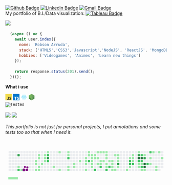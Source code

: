 [![Github Badge](https://img.shields.io/badge/-Github-000?style=flat-square&logo=Github&logoColor=white&link=https://github.com/robsonshockwave)](https://github.com/robsonshockwave)
[![Linkedin Badge](https://img.shields.io/badge/-LinkedIn-blue?style=flat-square&logo=Linkedin&logoColor=white&link=https://www.linkedin.com/in//)](https://www.linkedin.com/in//)
[![Gmail Badge](https://img.shields.io/badge/-Gmail-c14438?style=flat-square&logo=Gmail&logoColor=white&link=mailto:robsondearruda1999@gmail.com)](mailto:robsondearruda1999@gmail.com)
<br/>
My portfolio of B.I./Data visualization:   [![Tableau Badge](https://shields.io/badge/-Tableau-orange?style=flat-square&link=https://public.tableau.com/profile/robson.de.arruda.silva#!/?newProfile=&activeTab=0)](https://public.tableau.com/profile/robson.de.arruda.silva#!/?newProfile=&activeTab=0)
 
<div>   
<img src="header.png">  
</div>  

```javascript
  (async () => {
    await user.index({
      nome: 'Robson Arruda',
      stack: ['HTML5','CSS3','Javascript','NodeJS', 'ReactJS', 'MongoDB', 'PostgreSQL', 'Jest'],
      hobbies: ['Videogames', 'Animes', 'Learn new things']
    }); 
    
    return response.status(201).send(); 
  })(); 
``` 

**What i use**  

<code><img height="20" src="https://raw.githubusercontent.com/github/explore/80688e429a7d4ef2fca1e82350fe8e3517d3494d/topics/javascript/javascript.png" alt="Javascript"/></code>
<code><img height="20" src="https://raw.githubusercontent.com/github/explore/80688e429a7d4ef2fca1e82350fe8e3517d3494d/topics/typescript/typescript.png" alt="Typescript"/></code>
<code><img height="20" src="https://raw.githubusercontent.com/github/explore/80688e429a7d4ef2fca1e82350fe8e3517d3494d/topics/react/react.png" alt="React"/></code>
<code><img height="20" src="https://raw.githubusercontent.com/github/explore/80688e429a7d4ef2fca1e82350fe8e3517d3494d/topics/nodejs/nodejs.png" alt="NodeJS"/></code>  
<code><img height="20" src="https://user-images.githubusercontent.com/51785898/91358293-f0581000-e7c8-11ea-95f0-f1a8e29ee9d1.png" alt="Testes"/></code>

<p align="justify">
  <img align="center" src="https://github-readme-stats.vercel.app/api?username=robsonshockwave&show_icons=true&count_private=true&theme=dracula&hide=issues" />
</a>
  <img align="center" src="https://github-readme-stats.vercel.app/api/top-langs/?username=robsonshockwave&layout=compact&theme=dracula" />
</a>  
    
<h6>This portfolio is not just for personal projects, I put annotations and some tests too so that when I need it.</h6>  

<svg viewBox="-16 -32 880 192" width="880" height="192" xmlns="http://www.w3.org/2000/svg"><style>@keyframes c0{.82%{fill:var(--c1)}.84%,to{fill:var(--ce)}}@keyframes c1{77.22%{fill:var(--c3)}77.24%,to{fill:var(--ce)}}@keyframes c2{2.06%{fill:var(--c1)}2.08%,to{fill:var(--ce)}}@keyframes c3{4.34%{fill:var(--c1)}4.36%,to{fill:var(--ce)}}@keyframes c4{75.77%{fill:var(--c2)}75.79%,to{fill:var(--ce)}}@keyframes c5{1.65%{fill:var(--c1)}1.67%,to{fill:var(--ce)}}@keyframes c6{3.92%{fill:var(--c1)}3.94%,to{fill:var(--ce)}}@keyframes c7{1.23%{fill:var(--c1)}1.25%,to{fill:var(--ce)}}@keyframes c8{2.68%{fill:var(--c1)}2.7%,to{fill:var(--ce)}}@keyframes c9{3.1%{fill:var(--c1)}3.12%,to{fill:var(--ce)}}@keyframes ca{3.3%{fill:var(--c1)}3.32%,to{fill:var(--ce)}}@keyframes cb{5.99%{fill:var(--c1)}6.01%,to{fill:var(--ce)}}@keyframes cc{5.79%{fill:var(--c1)}5.81%,to{fill:var(--ce)}}@keyframes cd{8.69%{fill:var(--c1)}8.71%,to{fill:var(--ce)}}@keyframes ce{6.62%{fill:var(--c1)}6.64%,to{fill:var(--ce)}}@keyframes cf{6.41%{fill:var(--c1)}6.43%,to{fill:var(--ce)}}@keyframes cg{8.27%{fill:var(--c1)}8.29%,to{fill:var(--ce)}}@keyframes ch{8.48%{fill:var(--c1)}8.5%,to{fill:var(--ce)}}@keyframes ci{7.86%{fill:var(--c1)}7.88%,to{fill:var(--ce)}}@keyframes cj{7.03%{fill:var(--c1)}7.05%,to{fill:var(--ce)}}@keyframes ck{7.24%{fill:var(--c1)}7.26%,to{fill:var(--ce)}}@keyframes cl{7.44%{fill:var(--c1)}7.46%,to{fill:var(--ce)}}@keyframes cm{49.27%{fill:var(--c1)}49.29%,to{fill:var(--ce)}}@keyframes cn{72.25%{fill:var(--c2)}72.27%,to{fill:var(--ce)}}@keyframes co{79.49%{fill:var(--c3)}79.51%,to{fill:var(--ce)}}@keyframes cp{73.07%{fill:var(--c2)}73.09%,to{fill:var(--ce)}}@keyframes cq{10.13%{fill:var(--c1)}10.15%,to{fill:var(--ce)}}@keyframes cr{48.44%{fill:var(--c1)}48.46%,to{fill:var(--ce)}}@keyframes cs{10.76%{fill:var(--c1)}10.78%,to{fill:var(--ce)}}@keyframes ct{47.82%{fill:var(--c1)}47.84%,to{fill:var(--ce)}}@keyframes cu{47.61%{fill:var(--c1)}47.63%,to{fill:var(--ce)}}@keyframes cv{70.59%{fill:var(--c2)}70.61%,to{fill:var(--ce)}}@keyframes cw{11.58%{fill:var(--c1)}11.6%,to{fill:var(--ce)}}@keyframes cx{11.38%{fill:var(--c1)}11.4%,to{fill:var(--ce)}}@keyframes cy{12.21%{fill:var(--c1)}12.23%,to{fill:var(--ce)}}@keyframes cz{12%{fill:var(--c1)}12.02%,to{fill:var(--ce)}}@keyframes c10{12.83%{fill:var(--c1)}12.85%,to{fill:var(--ce)}}@keyframes c11{13.45%{fill:var(--c1)}13.47%,to{fill:var(--ce)}}@keyframes c12{13.24%{fill:var(--c1)}13.26%,to{fill:var(--ce)}}@keyframes c13{44.92%{fill:var(--c1)}44.94%,to{fill:var(--ce)}}@keyframes c14{45.33%{fill:var(--c1)}45.35%,to{fill:var(--ce)}}@keyframes c15{24.42%{fill:var(--c1)}24.44%,to{fill:var(--ce)}}@keyframes c16{24.21%{fill:var(--c1)}24.23%,to{fill:var(--ce)}}@keyframes c17{68.93%{fill:var(--c2)}68.95%,to{fill:var(--ce)}}@keyframes c18{24.01%{fill:var(--c1)}24.03%,to{fill:var(--ce)}}@keyframes c19{13.86%{fill:var(--c1)}13.88%,to{fill:var(--ce)}}@keyframes c1a{25.25%{fill:var(--c1)}25.27%,to{fill:var(--ce)}}@keyframes c1b{25.46%{fill:var(--c1)}25.48%,to{fill:var(--ce)}}@keyframes c1c{25.66%{fill:var(--c1)}25.68%,to{fill:var(--ce)}}@keyframes c1d{23.8%{fill:var(--c1)}23.82%,to{fill:var(--ce)}}@keyframes c1e{14.07%{fill:var(--c1)}14.09%,to{fill:var(--ce)}}@keyframes c1f{67.9%{fill:var(--c2)}67.92%,to{fill:var(--ce)}}@keyframes c1g{23.39%{fill:var(--c1)}23.41%,to{fill:var(--ce)}}@keyframes c1h{14.28%{fill:var(--c1)}14.3%,to{fill:var(--ce)}}@keyframes c1i{26.28%{fill:var(--c1)}26.3%,to{fill:var(--ce)}}@keyframes c1j{23.18%{fill:var(--c1)}23.2%,to{fill:var(--ce)}}@keyframes c1k{14.69%{fill:var(--c1)}14.71%,to{fill:var(--ce)}}@keyframes c1l{26.49%{fill:var(--c1)}26.51%,to{fill:var(--ce)}}@keyframes c1m{67.28%{fill:var(--c2)}67.3%,to{fill:var(--ce)}}@keyframes c1n{22.97%{fill:var(--c1)}22.99%,to{fill:var(--ce)}}@keyframes c1o{14.9%{fill:var(--c1)}14.92%,to{fill:var(--ce)}}@keyframes c1p{22.76%{fill:var(--c1)}22.78%,to{fill:var(--ce)}}@keyframes c1q{22.56%{fill:var(--c1)}22.58%,to{fill:var(--ce)}}@keyframes c1r{28.15%{fill:var(--c1)}28.17%,to{fill:var(--ce)}}@keyframes c1s{26.91%{fill:var(--c1)}26.93%,to{fill:var(--ce)}}@keyframes c1t{27.11%{fill:var(--c1)}27.13%,to{fill:var(--ce)}}@keyframes c1u{66.66%{fill:var(--c2)}66.68%,to{fill:var(--ce)}}@keyframes c1v{15.31%{fill:var(--c1)}15.33%,to{fill:var(--ce)}}@keyframes c1w{66.24%{fill:var(--c2)}66.26%,to{fill:var(--ce)}}@keyframes c1x{15.52%{fill:var(--c1)}15.54%,to{fill:var(--ce)}}@keyframes c1y{15.72%{fill:var(--c1)}15.74%,to{fill:var(--ce)}}@keyframes c1z{15.93%{fill:var(--c1)}15.95%,to{fill:var(--ce)}}@keyframes c20{16.14%{fill:var(--c1)}16.16%,to{fill:var(--ce)}}@keyframes c21{21.94%{fill:var(--c1)}21.96%,to{fill:var(--ce)}}@keyframes c22{16.35%{fill:var(--c1)}16.37%,to{fill:var(--ce)}}@keyframes c23{21.73%{fill:var(--c1)}21.75%,to{fill:var(--ce)}}@keyframes c24{21.52%{fill:var(--c1)}21.54%,to{fill:var(--ce)}}@keyframes c25{29.18%{fill:var(--c1)}29.2%,to{fill:var(--ce)}}@keyframes c26{84.88%{fill:var(--c3)}84.9%,to{fill:var(--ce)}}@keyframes c27{16.76%{fill:var(--c1)}16.78%,to{fill:var(--ce)}}@keyframes c28{18%{fill:var(--c1)}18.02%,to{fill:var(--ce)}}@keyframes c29{20.69%{fill:var(--c1)}20.71%,to{fill:var(--ce)}}@keyframes c2a{58.17%{fill:var(--c2)}58.19%,to{fill:var(--ce)}}@keyframes c2b{58.38%{fill:var(--c2)}58.4%,to{fill:var(--ce)}}@keyframes c2c{17.59%{fill:var(--c1)}17.61%,to{fill:var(--ce)}}@keyframes c2d{20.28%{fill:var(--c1)}20.3%,to{fill:var(--ce)}}@keyframes c2e{20.07%{fill:var(--c1)}20.09%,to{fill:var(--ce)}}@keyframes c2f{19.87%{fill:var(--c1)}19.89%,to{fill:var(--ce)}}@keyframes c2g{58.58%{fill:var(--c2)}58.6%,to{fill:var(--ce)}}@keyframes c2h{31.25%{fill:var(--c1)}31.27%,to{fill:var(--ce)}}@keyframes c2i{86.95%{fill:var(--c3)}86.97%,to{fill:var(--ce)}}@keyframes c2j{87.98%{fill:var(--c4)}88%,to{fill:var(--ce)}}@keyframes c2k{57.55%{fill:var(--c2)}57.57%,to{fill:var(--ce)}}@keyframes c2l{19.24%{fill:var(--c1)}19.26%,to{fill:var(--ce)}}@keyframes c2m{19.04%{fill:var(--c1)}19.06%,to{fill:var(--ce)}}@keyframes c2n{62.31%{fill:var(--c2)}62.33%,to{fill:var(--ce)}}@keyframes c2o{87.77%{fill:var(--c4)}87.79%,to{fill:var(--ce)}}@keyframes c2p{57.34%{fill:var(--c2)}57.36%,to{fill:var(--ce)}}@keyframes c2q{57.13%{fill:var(--c1)}57.15%,to{fill:var(--ce)}}@keyframes c2r{59.41%{fill:var(--c2)}59.43%,to{fill:var(--ce)}}@keyframes c2s{34.77%{fill:var(--c1)}34.79%,to{fill:var(--ce)}}@keyframes c2t{31.87%{fill:var(--c1)}31.89%,to{fill:var(--ce)}}@keyframes c2u{87.57%{fill:var(--c3)}87.59%,to{fill:var(--ce)}}@keyframes c2v{88.81%{fill:var(--c4)}88.83%,to{fill:var(--ce)}}@keyframes c2w{89.02%{fill:var(--c4)}89.04%,to{fill:var(--ce)}}@keyframes c2x{34.57%{fill:var(--c1)}34.59%,to{fill:var(--ce)}}@keyframes c2y{60.45%{fill:var(--c2)}60.47%,to{fill:var(--ce)}}@keyframes c2z{61.48%{fill:var(--c2)}61.5%,to{fill:var(--ce)}}@keyframes c30{32.5%{fill:var(--c1)}32.52%,to{fill:var(--ce)}}@keyframes c31{32.91%{fill:var(--c1)}32.93%,to{fill:var(--ce)}}@keyframes c32{37.26%{fill:var(--c1)}37.28%,to{fill:var(--ce)}}@keyframes c33{33.53%{fill:var(--c1)}33.55%,to{fill:var(--ce)}}@keyframes c34{33.74%{fill:var(--c1)}33.76%,to{fill:var(--ce)}}@keyframes c35{37.67%{fill:var(--c1)}37.69%,to{fill:var(--ce)}}@keyframes c36{38.29%{fill:var(--c1)}38.31%,to{fill:var(--ce)}}@keyframes u0{.82%{transform:scale(0,1)}.84%,1.23%{transform:scale(.01,1)}1.25%,1.65%{transform:scale(.02,1)}1.67%,2.06%{transform:scale(.03,1)}2.08%,2.68%{transform:scale(.05,1)}2.7%,3.1%{transform:scale(.06,1)}3.12%,3.3%{transform:scale(.07,1)}3.32%,3.92%{transform:scale(.08,1)}3.94%,4.34%{transform:scale(.09,1)}4.36%,5.79%{transform:scale(.1,1)}5.81%,5.99%{transform:scale(.11,1)}6.01%,6.41%{transform:scale(.13,1)}6.43%,6.62%{transform:scale(.14,1)}6.64%,7.03%{transform:scale(.15,1)}7.05%,7.24%{transform:scale(.16,1)}7.26%,7.44%{transform:scale(.17,1)}7.46%,7.86%{transform:scale(.18,1)}7.88%,8.27%{transform:scale(.19,1)}8.29%,8.48%{transform:scale(.2,1)}8.5%,8.69%{transform:scale(.22,1)}10.13%,8.71%{transform:scale(.23,1)}10.15%,10.76%{transform:scale(.24,1)}10.78%,11.38%{transform:scale(.25,1)}11.4%,11.58%{transform:scale(.26,1)}11.6%,12%{transform:scale(.27,1)}12.02%,12.21%{transform:scale(.28,1)}12.23%,12.83%{transform:scale(.3,1)}12.85%,13.24%{transform:scale(.31,1)}13.26%,13.45%{transform:scale(.32,1)}13.47%,13.86%{transform:scale(.33,1)}13.88%,14.07%{transform:scale(.34,1)}14.09%,14.28%{transform:scale(.35,1)}14.3%,14.69%{transform:scale(.36,1)}14.71%,14.9%{transform:scale(.38,1)}14.92%,15.31%{transform:scale(.39,1)}15.33%,15.52%{transform:scale(.4,1)}15.54%,15.72%{transform:scale(.41,1)}15.74%,15.93%{transform:scale(.42,1)}15.95%,16.14%{transform:scale(.43,1)}16.16%,16.35%{transform:scale(.44,1)}16.37%,16.76%{transform:scale(.45,1)}16.78%,17.59%{transform:scale(.47,1)}17.61%,18%{transform:scale(.48,1)}18.02%,19.04%{transform:scale(.49,1)}19.06%,19.24%{transform:scale(.5,1)}19.26%,19.87%{transform:scale(.51,1)}19.89%,20.07%{transform:scale(.52,1)}20.09%,20.28%{transform:scale(.53,1)}20.3%,20.69%{transform:scale(.55,1)}20.71%,21.52%{transform:scale(.56,1)}21.54%,21.73%{transform:scale(.57,1)}21.75%,21.94%{transform:scale(.58,1)}21.96%,22.56%{transform:scale(.59,1)}22.58%,22.76%{transform:scale(.6,1)}22.78%,22.97%{transform:scale(.61,1)}22.99%,23.18%{transform:scale(.63,1)}23.2%,23.39%{transform:scale(.64,1)}23.41%,23.8%{transform:scale(.65,1)}23.82%,24.01%{transform:scale(.66,1)}24.03%,24.21%{transform:scale(.67,1)}24.23%,24.42%{transform:scale(.68,1)}24.44%,25.25%{transform:scale(.69,1)}25.27%,25.46%{transform:scale(.7,1)}25.48%,25.66%{transform:scale(.72,1)}25.68%,26.28%{transform:scale(.73,1)}26.3%,26.49%{transform:scale(.74,1)}26.51%,26.91%{transform:scale(.75,1)}26.93%,27.11%{transform:scale(.76,1)}27.13%,28.15%{transform:scale(.77,1)}28.17%,29.18%{transform:scale(.78,1)}29.2%,31.25%{transform:scale(.8,1)}31.27%,31.87%{transform:scale(.81,1)}31.89%,32.5%{transform:scale(.82,1)}32.52%,32.91%{transform:scale(.83,1)}32.93%,33.53%{transform:scale(.84,1)}33.55%,33.74%{transform:scale(.85,1)}33.76%,34.57%{transform:scale(.86,1)}34.59%,34.77%{transform:scale(.88,1)}34.79%,37.26%{transform:scale(.89,1)}37.28%,37.67%{transform:scale(.9,1)}37.69%,38.29%{transform:scale(.91,1)}38.31%,44.92%{transform:scale(.92,1)}44.94%,45.33%{transform:scale(.93,1)}45.35%,47.61%{transform:scale(.94,1)}47.63%,47.82%{transform:scale(.95,1)}47.84%,48.44%{transform:scale(.97,1)}48.46%,49.27%{transform:scale(.98,1)}49.29%,57.13%{transform:scale(.99,1)}57.15%,to{transform:scale(1,1)}}@keyframes u1{57.34%{transform:scale(0,1)}57.36%,57.55%{transform:scale(.06,1)}57.57%,58.17%{transform:scale(.11,1)}58.19%,58.38%{transform:scale(.17,1)}58.4%,58.58%{transform:scale(.22,1)}58.6%,59.41%{transform:scale(.28,1)}59.43%,60.45%{transform:scale(.33,1)}60.47%,61.48%{transform:scale(.39,1)}61.5%,62.31%{transform:scale(.44,1)}62.33%,66.24%{transform:scale(.5,1)}66.26%,66.66%{transform:scale(.56,1)}66.68%,67.28%{transform:scale(.61,1)}67.3%,67.9%{transform:scale(.67,1)}67.92%,68.93%{transform:scale(.72,1)}68.95%,70.59%{transform:scale(.78,1)}70.61%,72.25%{transform:scale(.83,1)}72.27%,73.07%{transform:scale(.89,1)}73.09%,75.77%{transform:scale(.94,1)}75.79%,to{transform:scale(1,1)}}@keyframes u2{77.22%{transform:scale(0,1)}77.24%,79.49%{transform:scale(.2,1)}79.51%,84.88%{transform:scale(.4,1)}84.9%,86.95%{transform:scale(.6,1)}86.97%,87.57%{transform:scale(.8,1)}87.59%,to{transform:scale(1,1)}}@keyframes u3{87.77%{transform:scale(0,1)}87.79%,87.98%{transform:scale(.25,1)}88%,88.81%{transform:scale(.5,1)}88.83%,89.02%{transform:scale(.75,1)}89.04%,to{transform:scale(1,1)}}@keyframes s0{0%,99.79%{transform:translate(0,-16px)}.21%{transform:translate(0,0)}1.24%,98.55%{transform:translate(80px,0)}1.45%{transform:translate(80px,16px)}1.66%,77.02%{transform:translate(64px,16px)}1.86%{transform:translate(64px,32px)}2.07%,77.43%{transform:translate(48px,32px)}2.28%{transform:translate(48px,48px)}2.69%{transform:translate(80px,48px)}3.11%{transform:translate(80px,80px)}3.31%{transform:translate(96px,80px)}3.52%{transform:translate(96px,96px)}3.93%,75.98%{transform:translate(64px,96px)}4.14%{transform:translate(64px,80px)}4.35%{transform:translate(48px,80px)}4.55%,75.36%{transform:translate(48px,64px)}5.8%{transform:translate(144px,64px)}6%{transform:translate(144px,48px)}6.21%{transform:translate(160px,48px)}6.63%{transform:translate(160px,16px)}7.04%,72.46%{transform:translate(192px,16px)}7.45%,72.88%{transform:translate(192px,48px)}7.66%{transform:translate(176px,48px)}7.87%{transform:translate(176px,64px)}8.07%{transform:translate(160px,64px)}8.49%{transform:translate(160px,96px)}8.7%{transform:translate(144px,96px)}8.9%{transform:translate(144px,80px)}10.56%{transform:translate(272px,80px)}10.77%{transform:translate(272px,96px)}11.39%{transform:translate(320px,96px)}11.59%{transform:translate(320px,80px)}12.01%{transform:translate(352px,80px)}12.22%{transform:translate(352px,64px)}12.63%{transform:translate(384px,64px)}12.84%{transform:translate(384px,48px)}13.25%{transform:translate(416px,48px)}13.46%{transform:translate(416px,32px)}14.49%{transform:translate(496px,32px)}14.7%{transform:translate(496px,48px)}15.53%{transform:translate(560px,48px)}16.15%{transform:translate(560px,96px)}16.56%{transform:translate(592px,96px)}16.77%{transform:translate(592px,80px)}17.6%{transform:translate(656px,80px)}17.81%{transform:translate(656px,96px)}18.01%{transform:translate(640px,96px)}18.22%{transform:translate(640px,80px)}19.05%{transform:translate(704px,80px)}19.25%{transform:translate(704px,64px)}19.46%,56.73%,86.13%{transform:translate(688px,64px)}19.67%,56.52%{transform:translate(688px,48px)}19.88%,56.31%{transform:translate(672px,48px)}20.29%{transform:translate(672px,16px)}20.5%{transform:translate(656px,16px)}20.7%{transform:translate(656px,32px)}21.53%,28.99%,84.47%{transform:translate(592px,32px)}21.74%{transform:translate(592px,16px)}22.57%{transform:translate(528px,16px)}22.77%{transform:translate(528px,0)}23.6%{transform:translate(464px,0)}23.81%{transform:translate(464px,16px)}24.22%{transform:translate(432px,16px)}24.43%{transform:translate(432px,0)}24.64%{transform:translate(448px,0)}25.67%{transform:translate(448px,80px)}26.09%{transform:translate(480px,80px)}26.29%{transform:translate(480px,64px)}26.92%,27.74%{transform:translate(528px,64px)}27.12%,66.46%{transform:translate(528px,80px)}27.33%,67.08%{transform:translate(512px,80px)}27.54%{transform:translate(512px,64px)}28.16%{transform:translate(528px,32px)}29.19%{transform:translate(592px,48px)}29.81%{transform:translate(640px,48px)}30.02%{transform:translate(640px,32px)}30.64%{transform:translate(688px,32px)}31.06%{transform:translate(688px,0)}31.68%{transform:translate(736px,0)}31.88%,87.37%{transform:translate(736px,16px)}32.3%{transform:translate(768px,16px)}32.92%,60.66%{transform:translate(768px,64px)}33.33%{transform:translate(800px,64px)}33.75%{transform:translate(800px,96px)}34.78%,59.63%{transform:translate(720px,96px)}34.99%{transform:translate(720px,112px)}35.82%{transform:translate(784px,112px)}37.27%{transform:translate(784px,0)}37.89%{transform:translate(832px,0)}38.3%{transform:translate(832px,32px)}38.51%{transform:translate(816px,32px)}38.72%{transform:translate(816px,16px)}39.54%,62.73%{transform:translate(752px,16px)}39.75%{transform:translate(752px,0)}44.1%{transform:translate(416px,0)}45.34%{transform:translate(416px,96px)}45.55%{transform:translate(400px,96px)}46.58%{transform:translate(400px,16px)}47.62%,70.81%{transform:translate(320px,16px)}47.83%{transform:translate(320px,0)}49.28%{transform:translate(208px,0)}49.48%{transform:translate(208px,-16px)}49.69%{transform:translate(224px,-16px)}50.1%{transform:translate(224px,16px)}51.55%{transform:translate(336px,16px)}51.76%{transform:translate(336px,32px)}56.11%{transform:translate(672px,32px)}57.14%,59.21%{transform:translate(720px,64px)}57.35%{transform:translate(720px,48px)}58.18%{transform:translate(656px,48px)}58.39%{transform:translate(656px,64px)}60.04%{transform:translate(752px,96px)}60.46%{transform:translate(752px,64px)}61.49%{transform:translate(768px,0)}62.11%{transform:translate(720px,0)}62.32%{transform:translate(720px,16px)}63.15%{transform:translate(752px,48px)}65.84%{transform:translate(544px,48px)}66.25%{transform:translate(544px,80px)}66.67%{transform:translate(528px,96px)}66.87%{transform:translate(512px,96px)}67.7%{transform:translate(464px,80px)}67.91%{transform:translate(464px,96px)}68.12%{transform:translate(448px,96px)}68.74%{transform:translate(448px,48px)}68.94%{transform:translate(432px,48px)}69.15%{transform:translate(432px,32px)}70.6%{transform:translate(320px,32px)}73.08%{transform:translate(208px,48px)}73.29%{transform:translate(208px,64px)}75.78%{transform:translate(48px,96px)}77.23%{transform:translate(48px,16px)}84.89%{transform:translate(592px,64px)}86.75%{transform:translate(688px,16px)}87.58%{transform:translate(736px,32px)}87.99%{transform:translate(704px,32px)}88.2%{transform:translate(704px,48px)}88.61%{transform:translate(736px,48px)}89.03%{transform:translate(736px,80px)}97.1%{transform:translate(112px,80px)}97.72%{transform:translate(112px,32px)}97.93%{transform:translate(96px,32px)}98.34%{transform:translate(96px,0)}98.76%{transform:translate(80px,-16px)}}@keyframes s1{0%,99.79%{transform:translate(16px,-16px)}.21%{transform:translate(0,-16px)}.41%{transform:translate(0,0)}1.45%,98.76%{transform:translate(80px,0)}1.66%{transform:translate(80px,16px)}1.86%,77.23%{transform:translate(64px,16px)}2.07%{transform:translate(64px,32px)}2.28%,77.64%{transform:translate(48px,32px)}2.48%{transform:translate(48px,48px)}2.9%{transform:translate(80px,48px)}3.31%{transform:translate(80px,80px)}3.52%{transform:translate(96px,80px)}3.73%{transform:translate(96px,96px)}4.14%,76.19%{transform:translate(64px,96px)}4.35%{transform:translate(64px,80px)}4.55%{transform:translate(48px,80px)}4.76%,75.57%{transform:translate(48px,64px)}6%{transform:translate(144px,64px)}6.21%{transform:translate(144px,48px)}6.42%{transform:translate(160px,48px)}6.83%{transform:translate(160px,16px)}7.25%,72.67%{transform:translate(192px,16px)}7.66%,73.08%{transform:translate(192px,48px)}7.87%{transform:translate(176px,48px)}8.07%{transform:translate(176px,64px)}8.28%{transform:translate(160px,64px)}8.7%{transform:translate(160px,96px)}8.9%{transform:translate(144px,96px)}9.11%{transform:translate(144px,80px)}10.77%{transform:translate(272px,80px)}10.97%{transform:translate(272px,96px)}11.59%{transform:translate(320px,96px)}11.8%{transform:translate(320px,80px)}12.22%{transform:translate(352px,80px)}12.42%{transform:translate(352px,64px)}12.84%{transform:translate(384px,64px)}13.04%{transform:translate(384px,48px)}13.46%{transform:translate(416px,48px)}13.66%{transform:translate(416px,32px)}14.7%{transform:translate(496px,32px)}14.91%{transform:translate(496px,48px)}15.73%{transform:translate(560px,48px)}16.36%{transform:translate(560px,96px)}16.77%{transform:translate(592px,96px)}16.98%{transform:translate(592px,80px)}17.81%{transform:translate(656px,80px)}18.01%{transform:translate(656px,96px)}18.22%{transform:translate(640px,96px)}18.43%{transform:translate(640px,80px)}19.25%{transform:translate(704px,80px)}19.46%{transform:translate(704px,64px)}19.67%,56.94%,86.34%{transform:translate(688px,64px)}19.88%,56.73%{transform:translate(688px,48px)}20.08%,56.52%{transform:translate(672px,48px)}20.5%{transform:translate(672px,16px)}20.7%{transform:translate(656px,16px)}20.91%{transform:translate(656px,32px)}21.74%,29.19%,84.68%{transform:translate(592px,32px)}21.95%{transform:translate(592px,16px)}22.77%{transform:translate(528px,16px)}22.98%{transform:translate(528px,0)}23.81%{transform:translate(464px,0)}24.02%{transform:translate(464px,16px)}24.43%{transform:translate(432px,16px)}24.64%{transform:translate(432px,0)}24.84%{transform:translate(448px,0)}25.88%{transform:translate(448px,80px)}26.29%{transform:translate(480px,80px)}26.5%{transform:translate(480px,64px)}27.12%,27.95%{transform:translate(528px,64px)}27.33%,66.67%{transform:translate(528px,80px)}27.54%,67.29%{transform:translate(512px,80px)}27.74%{transform:translate(512px,64px)}28.36%{transform:translate(528px,32px)}29.4%{transform:translate(592px,48px)}30.02%{transform:translate(640px,48px)}30.23%{transform:translate(640px,32px)}30.85%{transform:translate(688px,32px)}31.26%{transform:translate(688px,0)}31.88%{transform:translate(736px,0)}32.09%,87.58%{transform:translate(736px,16px)}32.51%{transform:translate(768px,16px)}33.13%,60.87%{transform:translate(768px,64px)}33.54%{transform:translate(800px,64px)}33.95%{transform:translate(800px,96px)}34.99%,59.83%{transform:translate(720px,96px)}35.2%{transform:translate(720px,112px)}36.02%{transform:translate(784px,112px)}37.47%{transform:translate(784px,0)}38.1%{transform:translate(832px,0)}38.51%{transform:translate(832px,32px)}38.72%{transform:translate(816px,32px)}38.92%{transform:translate(816px,16px)}39.75%,62.94%{transform:translate(752px,16px)}39.96%{transform:translate(752px,0)}44.31%{transform:translate(416px,0)}45.55%{transform:translate(416px,96px)}45.76%{transform:translate(400px,96px)}46.79%{transform:translate(400px,16px)}47.83%,71.01%{transform:translate(320px,16px)}48.03%{transform:translate(320px,0)}49.48%{transform:translate(208px,0)}49.69%{transform:translate(208px,-16px)}49.9%{transform:translate(224px,-16px)}50.31%{transform:translate(224px,16px)}51.76%{transform:translate(336px,16px)}51.97%{transform:translate(336px,32px)}56.31%{transform:translate(672px,32px)}57.35%,59.42%{transform:translate(720px,64px)}57.56%{transform:translate(720px,48px)}58.39%{transform:translate(656px,48px)}58.59%{transform:translate(656px,64px)}60.25%{transform:translate(752px,96px)}60.66%{transform:translate(752px,64px)}61.7%{transform:translate(768px,0)}62.32%{transform:translate(720px,0)}62.53%{transform:translate(720px,16px)}63.35%{transform:translate(752px,48px)}66.05%{transform:translate(544px,48px)}66.46%{transform:translate(544px,80px)}66.87%{transform:translate(528px,96px)}67.08%{transform:translate(512px,96px)}67.91%{transform:translate(464px,80px)}68.12%{transform:translate(464px,96px)}68.32%{transform:translate(448px,96px)}68.94%{transform:translate(448px,48px)}69.15%{transform:translate(432px,48px)}69.36%{transform:translate(432px,32px)}70.81%{transform:translate(320px,32px)}73.29%{transform:translate(208px,48px)}73.5%{transform:translate(208px,64px)}75.98%{transform:translate(48px,96px)}77.43%{transform:translate(48px,16px)}85.09%{transform:translate(592px,64px)}86.96%{transform:translate(688px,16px)}87.78%{transform:translate(736px,32px)}88.2%{transform:translate(704px,32px)}88.41%{transform:translate(704px,48px)}88.82%{transform:translate(736px,48px)}89.23%{transform:translate(736px,80px)}97.31%{transform:translate(112px,80px)}97.93%{transform:translate(112px,32px)}98.14%{transform:translate(96px,32px)}98.55%{transform:translate(96px,0)}98.96%{transform:translate(80px,-16px)}}@keyframes s2{0%,99.79%{transform:translate(32px,-16px)}.41%{transform:translate(0,-16px)}.62%{transform:translate(0,0)}1.66%,98.96%{transform:translate(80px,0)}1.86%{transform:translate(80px,16px)}2.07%,77.43%{transform:translate(64px,16px)}2.28%{transform:translate(64px,32px)}2.48%,77.85%{transform:translate(48px,32px)}2.69%{transform:translate(48px,48px)}3.11%{transform:translate(80px,48px)}3.52%{transform:translate(80px,80px)}3.73%{transform:translate(96px,80px)}3.93%{transform:translate(96px,96px)}4.35%,76.4%{transform:translate(64px,96px)}4.55%{transform:translate(64px,80px)}4.76%{transform:translate(48px,80px)}4.97%,75.78%{transform:translate(48px,64px)}6.21%{transform:translate(144px,64px)}6.42%{transform:translate(144px,48px)}6.63%{transform:translate(160px,48px)}7.04%{transform:translate(160px,16px)}7.45%,72.88%{transform:translate(192px,16px)}7.87%,73.29%{transform:translate(192px,48px)}8.07%{transform:translate(176px,48px)}8.28%{transform:translate(176px,64px)}8.49%{transform:translate(160px,64px)}8.9%{transform:translate(160px,96px)}9.11%{transform:translate(144px,96px)}9.32%{transform:translate(144px,80px)}10.97%{transform:translate(272px,80px)}11.18%{transform:translate(272px,96px)}11.8%{transform:translate(320px,96px)}12.01%{transform:translate(320px,80px)}12.42%{transform:translate(352px,80px)}12.63%{transform:translate(352px,64px)}13.04%{transform:translate(384px,64px)}13.25%{transform:translate(384px,48px)}13.66%{transform:translate(416px,48px)}13.87%{transform:translate(416px,32px)}14.91%{transform:translate(496px,32px)}15.11%{transform:translate(496px,48px)}15.94%{transform:translate(560px,48px)}16.56%{transform:translate(560px,96px)}16.98%{transform:translate(592px,96px)}17.18%{transform:translate(592px,80px)}18.01%{transform:translate(656px,80px)}18.22%{transform:translate(656px,96px)}18.43%{transform:translate(640px,96px)}18.63%{transform:translate(640px,80px)}19.46%{transform:translate(704px,80px)}19.67%{transform:translate(704px,64px)}19.88%,57.14%,86.54%{transform:translate(688px,64px)}20.08%,56.94%{transform:translate(688px,48px)}20.29%,56.73%{transform:translate(672px,48px)}20.7%{transform:translate(672px,16px)}20.91%{transform:translate(656px,16px)}21.12%{transform:translate(656px,32px)}21.95%,29.4%,84.89%{transform:translate(592px,32px)}22.15%{transform:translate(592px,16px)}22.98%{transform:translate(528px,16px)}23.19%{transform:translate(528px,0)}24.02%{transform:translate(464px,0)}24.22%{transform:translate(464px,16px)}24.64%{transform:translate(432px,16px)}24.84%{transform:translate(432px,0)}25.05%{transform:translate(448px,0)}26.09%{transform:translate(448px,80px)}26.5%{transform:translate(480px,80px)}26.71%{transform:translate(480px,64px)}27.33%,28.16%{transform:translate(528px,64px)}27.54%,66.87%{transform:translate(528px,80px)}27.74%,67.49%{transform:translate(512px,80px)}27.95%{transform:translate(512px,64px)}28.57%{transform:translate(528px,32px)}29.61%{transform:translate(592px,48px)}30.23%{transform:translate(640px,48px)}30.43%{transform:translate(640px,32px)}31.06%{transform:translate(688px,32px)}31.47%{transform:translate(688px,0)}32.09%{transform:translate(736px,0)}32.3%,87.78%{transform:translate(736px,16px)}32.71%{transform:translate(768px,16px)}33.33%,61.08%{transform:translate(768px,64px)}33.75%{transform:translate(800px,64px)}34.16%{transform:translate(800px,96px)}35.2%,60.04%{transform:translate(720px,96px)}35.4%{transform:translate(720px,112px)}36.23%{transform:translate(784px,112px)}37.68%{transform:translate(784px,0)}38.3%{transform:translate(832px,0)}38.72%{transform:translate(832px,32px)}38.92%{transform:translate(816px,32px)}39.13%{transform:translate(816px,16px)}39.96%,63.15%{transform:translate(752px,16px)}40.17%{transform:translate(752px,0)}44.51%{transform:translate(416px,0)}45.76%{transform:translate(416px,96px)}45.96%{transform:translate(400px,96px)}47%{transform:translate(400px,16px)}48.03%,71.22%{transform:translate(320px,16px)}48.24%{transform:translate(320px,0)}49.69%{transform:translate(208px,0)}49.9%{transform:translate(208px,-16px)}50.1%{transform:translate(224px,-16px)}50.52%{transform:translate(224px,16px)}51.97%{transform:translate(336px,16px)}52.17%{transform:translate(336px,32px)}56.52%{transform:translate(672px,32px)}57.56%,59.63%{transform:translate(720px,64px)}57.76%{transform:translate(720px,48px)}58.59%{transform:translate(656px,48px)}58.8%{transform:translate(656px,64px)}60.46%{transform:translate(752px,96px)}60.87%{transform:translate(752px,64px)}61.9%{transform:translate(768px,0)}62.53%{transform:translate(720px,0)}62.73%{transform:translate(720px,16px)}63.56%{transform:translate(752px,48px)}66.25%{transform:translate(544px,48px)}66.67%{transform:translate(544px,80px)}67.08%{transform:translate(528px,96px)}67.29%{transform:translate(512px,96px)}68.12%{transform:translate(464px,80px)}68.32%{transform:translate(464px,96px)}68.53%{transform:translate(448px,96px)}69.15%{transform:translate(448px,48px)}69.36%{transform:translate(432px,48px)}69.57%{transform:translate(432px,32px)}71.01%{transform:translate(320px,32px)}73.5%{transform:translate(208px,48px)}73.71%{transform:translate(208px,64px)}76.19%{transform:translate(48px,96px)}77.64%{transform:translate(48px,16px)}85.3%{transform:translate(592px,64px)}87.16%{transform:translate(688px,16px)}87.99%{transform:translate(736px,32px)}88.41%{transform:translate(704px,32px)}88.61%{transform:translate(704px,48px)}89.03%{transform:translate(736px,48px)}89.44%{transform:translate(736px,80px)}97.52%{transform:translate(112px,80px)}98.14%{transform:translate(112px,32px)}98.34%{transform:translate(96px,32px)}98.76%{transform:translate(96px,0)}99.17%{transform:translate(80px,-16px)}}@keyframes s3{0%,99.79%{transform:translate(48px,-16px)}.62%{transform:translate(0,-16px)}.83%{transform:translate(0,0)}1.86%,99.17%{transform:translate(80px,0)}2.07%{transform:translate(80px,16px)}2.28%,77.64%{transform:translate(64px,16px)}2.48%{transform:translate(64px,32px)}2.69%,78.05%{transform:translate(48px,32px)}2.9%{transform:translate(48px,48px)}3.31%{transform:translate(80px,48px)}3.73%{transform:translate(80px,80px)}3.93%{transform:translate(96px,80px)}4.14%{transform:translate(96px,96px)}4.55%,76.6%{transform:translate(64px,96px)}4.76%{transform:translate(64px,80px)}4.97%{transform:translate(48px,80px)}5.18%,75.98%{transform:translate(48px,64px)}6.42%{transform:translate(144px,64px)}6.63%{transform:translate(144px,48px)}6.83%{transform:translate(160px,48px)}7.25%{transform:translate(160px,16px)}7.66%,73.08%{transform:translate(192px,16px)}73.5%,8.07%{transform:translate(192px,48px)}8.28%{transform:translate(176px,48px)}8.49%{transform:translate(176px,64px)}8.7%{transform:translate(160px,64px)}9.11%{transform:translate(160px,96px)}9.32%{transform:translate(144px,96px)}9.52%{transform:translate(144px,80px)}11.18%{transform:translate(272px,80px)}11.39%{transform:translate(272px,96px)}12.01%{transform:translate(320px,96px)}12.22%{transform:translate(320px,80px)}12.63%{transform:translate(352px,80px)}12.84%{transform:translate(352px,64px)}13.25%{transform:translate(384px,64px)}13.46%{transform:translate(384px,48px)}13.87%{transform:translate(416px,48px)}14.08%{transform:translate(416px,32px)}15.11%{transform:translate(496px,32px)}15.32%{transform:translate(496px,48px)}16.15%{transform:translate(560px,48px)}16.77%{transform:translate(560px,96px)}17.18%{transform:translate(592px,96px)}17.39%{transform:translate(592px,80px)}18.22%{transform:translate(656px,80px)}18.43%{transform:translate(656px,96px)}18.63%{transform:translate(640px,96px)}18.84%{transform:translate(640px,80px)}19.67%{transform:translate(704px,80px)}19.88%{transform:translate(704px,64px)}20.08%,57.35%,86.75%{transform:translate(688px,64px)}20.29%,57.14%{transform:translate(688px,48px)}20.5%,56.94%{transform:translate(672px,48px)}20.91%{transform:translate(672px,16px)}21.12%{transform:translate(656px,16px)}21.33%{transform:translate(656px,32px)}22.15%,29.61%,85.09%{transform:translate(592px,32px)}22.36%{transform:translate(592px,16px)}23.19%{transform:translate(528px,16px)}23.4%{transform:translate(528px,0)}24.22%{transform:translate(464px,0)}24.43%{transform:translate(464px,16px)}24.84%{transform:translate(432px,16px)}25.05%{transform:translate(432px,0)}25.26%{transform:translate(448px,0)}26.29%{transform:translate(448px,80px)}26.71%{transform:translate(480px,80px)}26.92%{transform:translate(480px,64px)}27.54%,28.36%{transform:translate(528px,64px)}27.74%,67.08%{transform:translate(528px,80px)}27.95%,67.7%{transform:translate(512px,80px)}28.16%{transform:translate(512px,64px)}28.78%{transform:translate(528px,32px)}29.81%{transform:translate(592px,48px)}30.43%{transform:translate(640px,48px)}30.64%{transform:translate(640px,32px)}31.26%{transform:translate(688px,32px)}31.68%{transform:translate(688px,0)}32.3%{transform:translate(736px,0)}32.51%,87.99%{transform:translate(736px,16px)}32.92%{transform:translate(768px,16px)}33.54%,61.28%{transform:translate(768px,64px)}33.95%{transform:translate(800px,64px)}34.37%{transform:translate(800px,96px)}35.4%,60.25%{transform:translate(720px,96px)}35.61%{transform:translate(720px,112px)}36.44%{transform:translate(784px,112px)}37.89%{transform:translate(784px,0)}38.51%{transform:translate(832px,0)}38.92%{transform:translate(832px,32px)}39.13%{transform:translate(816px,32px)}39.34%{transform:translate(816px,16px)}40.17%,63.35%{transform:translate(752px,16px)}40.37%{transform:translate(752px,0)}44.72%{transform:translate(416px,0)}45.96%{transform:translate(416px,96px)}46.17%{transform:translate(400px,96px)}47.2%{transform:translate(400px,16px)}48.24%,71.43%{transform:translate(320px,16px)}48.45%{transform:translate(320px,0)}49.9%{transform:translate(208px,0)}50.1%{transform:translate(208px,-16px)}50.31%{transform:translate(224px,-16px)}50.72%{transform:translate(224px,16px)}52.17%{transform:translate(336px,16px)}52.38%{transform:translate(336px,32px)}56.73%{transform:translate(672px,32px)}57.76%,59.83%{transform:translate(720px,64px)}57.97%{transform:translate(720px,48px)}58.8%{transform:translate(656px,48px)}59.01%{transform:translate(656px,64px)}60.66%{transform:translate(752px,96px)}61.08%{transform:translate(752px,64px)}62.11%{transform:translate(768px,0)}62.73%{transform:translate(720px,0)}62.94%{transform:translate(720px,16px)}63.77%{transform:translate(752px,48px)}66.46%{transform:translate(544px,48px)}66.87%{transform:translate(544px,80px)}67.29%{transform:translate(528px,96px)}67.49%{transform:translate(512px,96px)}68.32%{transform:translate(464px,80px)}68.53%{transform:translate(464px,96px)}68.74%{transform:translate(448px,96px)}69.36%{transform:translate(448px,48px)}69.57%{transform:translate(432px,48px)}69.77%{transform:translate(432px,32px)}71.22%{transform:translate(320px,32px)}73.71%{transform:translate(208px,48px)}73.91%{transform:translate(208px,64px)}76.4%{transform:translate(48px,96px)}77.85%{transform:translate(48px,16px)}85.51%{transform:translate(592px,64px)}87.37%{transform:translate(688px,16px)}88.2%{transform:translate(736px,32px)}88.61%{transform:translate(704px,32px)}88.82%{transform:translate(704px,48px)}89.23%{transform:translate(736px,48px)}89.65%{transform:translate(736px,80px)}97.72%{transform:translate(112px,80px)}98.34%{transform:translate(112px,32px)}98.55%{transform:translate(96px,32px)}98.96%{transform:translate(96px,0)}99.38%{transform:translate(80px,-16px)}}:root{--cb:#1b1f230a;--cs:purple;--ce:#ebedf0;--c0:#ebedf0;--c1:#9be9a8;--c2:#40c463;--c3:#30a14e;--c4:#216e39}.c{shape-rendering:geometricPrecision;rx:2;ry:2;fill:var(--ce);stroke-width:1px;stroke:var(--cb);animation:none 48300ms linear infinite}.c.c0{fill:var(--c1);animation-name:c0}.c.c1{fill:var(--c3);animation-name:c1}.c.c2,.c.c3{fill:var(--c1);animation-name:c2}.c.c3{animation-name:c3}.c.c4{fill:var(--c2);animation-name:c4}.c.c5,.c.c6,.c.c7{fill:var(--c1);animation-name:c5}.c.c6,.c.c7{animation-name:c6}.c.c7{animation-name:c7}.c.c8,.c.c9,.c.ca{fill:var(--c1);animation-name:c8}.c.c9,.c.ca{animation-name:c9}.c.ca{animation-name:ca}.c.cb,.c.cc,.c.cd{fill:var(--c1);animation-name:cb}.c.cc,.c.cd{animation-name:cc}.c.cd{animation-name:cd}.c.ce,.c.cf,.c.cg{fill:var(--c1);animation-name:ce}.c.cf,.c.cg{animation-name:cf}.c.cg{animation-name:cg}.c.ch,.c.ci,.c.cj{fill:var(--c1);animation-name:ch}.c.ci,.c.cj{animation-name:ci}.c.cj{animation-name:cj}.c.ck,.c.cl,.c.cm{fill:var(--c1);animation-name:ck}.c.cl,.c.cm{animation-name:cl}.c.cm{animation-name:cm}.c.cn{fill:var(--c2);animation-name:cn}.c.co{fill:var(--c3);animation-name:co}.c.cp{fill:var(--c2);animation-name:cp}.c.cq,.c.cr{fill:var(--c1);animation-name:cq}.c.cr{animation-name:cr}.c.cs,.c.ct,.c.cu{fill:var(--c1);animation-name:cs}.c.ct,.c.cu{animation-name:ct}.c.cu{animation-name:cu}.c.cv{fill:var(--c2);animation-name:cv}.c.cw,.c.cx{fill:var(--c1);animation-name:cw}.c.cx{animation-name:cx}.c.c10,.c.cy,.c.cz{fill:var(--c1);animation-name:cy}.c.c10,.c.cz{animation-name:cz}.c.c10{animation-name:c10}.c.c11,.c.c12,.c.c13{fill:var(--c1);animation-name:c11}.c.c12,.c.c13{animation-name:c12}.c.c13{animation-name:c13}.c.c14,.c.c15,.c.c16{fill:var(--c1);animation-name:c14}.c.c15,.c.c16{animation-name:c15}.c.c16{animation-name:c16}.c.c17{fill:var(--c2);animation-name:c17}.c.c18{fill:var(--c1);animation-name:c18}.c.c19,.c.c1a,.c.c1b{fill:var(--c1);animation-name:c19}.c.c1a,.c.c1b{animation-name:c1a}.c.c1b{animation-name:c1b}.c.c1c,.c.c1d,.c.c1e{fill:var(--c1);animation-name:c1c}.c.c1d,.c.c1e{animation-name:c1d}.c.c1e{animation-name:c1e}.c.c1f{fill:var(--c2);animation-name:c1f}.c.c1g,.c.c1h,.c.c1i{fill:var(--c1);animation-name:c1g}.c.c1h,.c.c1i{animation-name:c1h}.c.c1i{animation-name:c1i}.c.c1j,.c.c1k,.c.c1l{fill:var(--c1);animation-name:c1j}.c.c1k,.c.c1l{animation-name:c1k}.c.c1l{animation-name:c1l}.c.c1m{fill:var(--c2);animation-name:c1m}.c.c1n{fill:var(--c1);animation-name:c1n}.c.c1o,.c.c1p,.c.c1q{fill:var(--c1);animation-name:c1o}.c.c1p,.c.c1q{animation-name:c1p}.c.c1q{animation-name:c1q}.c.c1r,.c.c1s,.c.c1t{fill:var(--c1);animation-name:c1r}.c.c1s,.c.c1t{animation-name:c1s}.c.c1t{animation-name:c1t}.c.c1u{fill:var(--c2);animation-name:c1u}.c.c1v{fill:var(--c1);animation-name:c1v}.c.c1w{fill:var(--c2);animation-name:c1w}.c.c1x,.c.c1y,.c.c1z{fill:var(--c1);animation-name:c1x}.c.c1y,.c.c1z{animation-name:c1y}.c.c1z{animation-name:c1z}.c.c20,.c.c21,.c.c22{fill:var(--c1);animation-name:c20}.c.c21,.c.c22{animation-name:c21}.c.c22{animation-name:c22}.c.c23,.c.c24,.c.c25{fill:var(--c1);animation-name:c23}.c.c24,.c.c25{animation-name:c24}.c.c25{animation-name:c25}.c.c26{fill:var(--c3);animation-name:c26}.c.c27,.c.c28,.c.c29{fill:var(--c1);animation-name:c27}.c.c28,.c.c29{animation-name:c28}.c.c29{animation-name:c29}.c.c2a,.c.c2b{fill:var(--c2);animation-name:c2a}.c.c2b{animation-name:c2b}.c.c2c{fill:var(--c1);animation-name:c2c}.c.c2d,.c.c2e,.c.c2f{fill:var(--c1);animation-name:c2d}.c.c2e,.c.c2f{animation-name:c2e}.c.c2f{animation-name:c2f}.c.c2g{fill:var(--c2);animation-name:c2g}.c.c2h{fill:var(--c1);animation-name:c2h}.c.c2i{fill:var(--c3);animation-name:c2i}.c.c2j{fill:var(--c4);animation-name:c2j}.c.c2k{fill:var(--c2);animation-name:c2k}.c.c2l,.c.c2m{fill:var(--c1);animation-name:c2l}.c.c2m{animation-name:c2m}.c.c2n{fill:var(--c2);animation-name:c2n}.c.c2o{fill:var(--c4);animation-name:c2o}.c.c2p{fill:var(--c2);animation-name:c2p}.c.c2q{fill:var(--c1);animation-name:c2q}.c.c2r{fill:var(--c2);animation-name:c2r}.c.c2s,.c.c2t{fill:var(--c1);animation-name:c2s}.c.c2t{animation-name:c2t}.c.c2u{fill:var(--c3);animation-name:c2u}.c.c2v,.c.c2w{fill:var(--c4);animation-name:c2v}.c.c2w{animation-name:c2w}.c.c2x{fill:var(--c1);animation-name:c2x}.c.c2y,.c.c2z{fill:var(--c2);animation-name:c2y}.c.c2z{animation-name:c2z}.c.c30{fill:var(--c1);animation-name:c30}.c.c31,.c.c32,.c.c33{fill:var(--c1);animation-name:c31}.c.c32,.c.c33{animation-name:c32}.c.c33{animation-name:c33}.c.c34,.c.c35,.c.c36{fill:var(--c1);animation-name:c34}.c.c35,.c.c36{animation-name:c35}.c.c36{animation-name:c36}.s,.u{animation:none linear 48300ms infinite}.u,.u.u0{transform-origin:0 0}.u{transform:scale(0,1)}.u.u0{fill:var(--c1);animation-name:u0}.u.u1{fill:var(--c2);animation-name:u1;transform-origin:648.9px 0}.u.u2{fill:var(--c3);animation-name:u2;transform-origin:781.6px 0}.u.u3{fill:var(--c4);animation-name:u3;transform-origin:818.5px 0}.s{shape-rendering:geometricPrecision;fill:var(--cs)}.s.s0{transform:translate(0,-16px);animation-name:s0}.s.s1{transform:translate(16px,-16px);animation-name:s1}.s.s2{transform:translate(32px,-16px);animation-name:s2}.s.s3{transform:translate(48px,-16px);animation-name:s3}</style><rect class="c" x="2" y="2" width="12" height="12"/><rect class="c" x="2" y="18" width="12" height="12"/><rect class="c" x="2" y="34" width="12" height="12"/><rect class="c" x="2" y="50" width="12" height="12"/><rect class="c" x="2" y="66" width="12" height="12"/><rect class="c" x="2" y="82" width="12" height="12"/><rect class="c" x="2" y="98" width="12" height="12"/><rect class="c" x="18" y="2" width="12" height="12"/><rect class="c" x="18" y="18" width="12" height="12"/><rect class="c" x="18" y="34" width="12" height="12"/><rect class="c" x="18" y="50" width="12" height="12"/><rect class="c" x="18" y="66" width="12" height="12"/><rect class="c" x="18" y="82" width="12" height="12"/><rect class="c" x="18" y="98" width="12" height="12"/><rect class="c" x="34" y="2" width="12" height="12"/><rect class="c" x="34" y="18" width="12" height="12"/><rect class="c" x="34" y="34" width="12" height="12"/><rect class="c" x="34" y="50" width="12" height="12"/><rect class="c" x="34" y="66" width="12" height="12"/><rect class="c" x="34" y="82" width="12" height="12"/><rect class="c" x="34" y="98" width="12" height="12"/><rect class="c c0" x="50" y="2" width="12" height="12"/><rect class="c c1" x="50" y="18" width="12" height="12"/><rect class="c c2" x="50" y="34" width="12" height="12"/><rect class="c" x="50" y="50" width="12" height="12"/><rect class="c" x="50" y="66" width="12" height="12"/><rect class="c c3" x="50" y="82" width="12" height="12"/><rect class="c c4" x="50" y="98" width="12" height="12"/><rect class="c" x="66" y="2" width="12" height="12"/><rect class="c c5" x="66" y="18" width="12" height="12"/><rect class="c" x="66" y="34" width="12" height="12"/><rect class="c" x="66" y="50" width="12" height="12"/><rect class="c" x="66" y="66" width="12" height="12"/><rect class="c" x="66" y="82" width="12" height="12"/><rect class="c c6" x="66" y="98" width="12" height="12"/><rect class="c c7" x="82" y="2" width="12" height="12"/><rect class="c" x="82" y="18" width="12" height="12"/><rect class="c" x="82" y="34" width="12" height="12"/><rect class="c c8" x="82" y="50" width="12" height="12"/><rect class="c" x="82" y="66" width="12" height="12"/><rect class="c c9" x="82" y="82" width="12" height="12"/><rect class="c" x="82" y="98" width="12" height="12"/><rect class="c" x="98" y="2" width="12" height="12"/><rect class="c" x="98" y="18" width="12" height="12"/><rect class="c" x="98" y="34" width="12" height="12"/><rect class="c" x="98" y="50" width="12" height="12"/><rect class="c" x="98" y="66" width="12" height="12"/><rect class="c ca" x="98" y="82" width="12" height="12"/><rect class="c" x="98" y="98" width="12" height="12"/><rect class="c" x="114" y="2" width="12" height="12"/><rect class="c" x="114" y="18" width="12" height="12"/><rect class="c" x="114" y="34" width="12" height="12"/><rect class="c" x="114" y="50" width="12" height="12"/><rect class="c" x="114" y="66" width="12" height="12"/><rect class="c" x="114" y="82" width="12" height="12"/><rect class="c" x="114" y="98" width="12" height="12"/><rect class="c" x="130" y="2" width="12" height="12"/><rect class="c" x="130" y="18" width="12" height="12"/><rect class="c" x="130" y="34" width="12" height="12"/><rect class="c" x="130" y="50" width="12" height="12"/><rect class="c" x="130" y="66" width="12" height="12"/><rect class="c" x="130" y="82" width="12" height="12"/><rect class="c" x="130" y="98" width="12" height="12"/><rect class="c" x="146" y="2" width="12" height="12"/><rect class="c" x="146" y="18" width="12" height="12"/><rect class="c" x="146" y="34" width="12" height="12"/><rect class="c cb" x="146" y="50" width="12" height="12"/><rect class="c cc" x="146" y="66" width="12" height="12"/><rect class="c" x="146" y="82" width="12" height="12"/><rect class="c cd" x="146" y="98" width="12" height="12"/><rect class="c" x="162" y="2" width="12" height="12"/><rect class="c ce" x="162" y="18" width="12" height="12"/><rect class="c cf" x="162" y="34" width="12" height="12"/><rect class="c" x="162" y="50" width="12" height="12"/><rect class="c" x="162" y="66" width="12" height="12"/><rect class="c cg" x="162" y="82" width="12" height="12"/><rect class="c ch" x="162" y="98" width="12" height="12"/><rect class="c" x="178" y="2" width="12" height="12"/><rect class="c" x="178" y="18" width="12" height="12"/><rect class="c" x="178" y="34" width="12" height="12"/><rect class="c" x="178" y="50" width="12" height="12"/><rect class="c ci" x="178" y="66" width="12" height="12"/><rect class="c" x="178" y="82" width="12" height="12"/><rect class="c" x="178" y="98" width="12" height="12"/><rect class="c" x="194" y="2" width="12" height="12"/><rect class="c cj" x="194" y="18" width="12" height="12"/><rect class="c ck" x="194" y="34" width="12" height="12"/><rect class="c cl" x="194" y="50" width="12" height="12"/><rect class="c" x="194" y="66" width="12" height="12"/><rect class="c" x="194" y="82" width="12" height="12"/><rect class="c" x="194" y="98" width="12" height="12"/><rect class="c cm" x="210" y="2" width="12" height="12"/><rect class="c cn" x="210" y="18" width="12" height="12"/><rect class="c co" x="210" y="34" width="12" height="12"/><rect class="c cp" x="210" y="50" width="12" height="12"/><rect class="c" x="210" y="66" width="12" height="12"/><rect class="c" x="210" y="82" width="12" height="12"/><rect class="c" x="210" y="98" width="12" height="12"/><rect class="c" x="226" y="2" width="12" height="12"/><rect class="c" x="226" y="18" width="12" height="12"/><rect class="c" x="226" y="34" width="12" height="12"/><rect class="c" x="226" y="50" width="12" height="12"/><rect class="c" x="226" y="66" width="12" height="12"/><rect class="c" x="226" y="82" width="12" height="12"/><rect class="c" x="226" y="98" width="12" height="12"/><rect class="c" x="242" y="2" width="12" height="12"/><rect class="c" x="242" y="18" width="12" height="12"/><rect class="c" x="242" y="34" width="12" height="12"/><rect class="c" x="242" y="50" width="12" height="12"/><rect class="c" x="242" y="66" width="12" height="12"/><rect class="c cq" x="242" y="82" width="12" height="12"/><rect class="c" x="242" y="98" width="12" height="12"/><rect class="c" x="258" y="2" width="12" height="12"/><rect class="c" x="258" y="18" width="12" height="12"/><rect class="c" x="258" y="34" width="12" height="12"/><rect class="c" x="258" y="50" width="12" height="12"/><rect class="c" x="258" y="66" width="12" height="12"/><rect class="c" x="258" y="82" width="12" height="12"/><rect class="c" x="258" y="98" width="12" height="12"/><rect class="c cr" x="274" y="2" width="12" height="12"/><rect class="c" x="274" y="18" width="12" height="12"/><rect class="c" x="274" y="34" width="12" height="12"/><rect class="c" x="274" y="50" width="12" height="12"/><rect class="c" x="274" y="66" width="12" height="12"/><rect class="c" x="274" y="82" width="12" height="12"/><rect class="c cs" x="274" y="98" width="12" height="12"/><rect class="c" x="290" y="2" width="12" height="12"/><rect class="c" x="290" y="18" width="12" height="12"/><rect class="c" x="290" y="34" width="12" height="12"/><rect class="c" x="290" y="50" width="12" height="12"/><rect class="c" x="290" y="66" width="12" height="12"/><rect class="c" x="290" y="82" width="12" height="12"/><rect class="c" x="290" y="98" width="12" height="12"/><rect class="c" x="306" y="2" width="12" height="12"/><rect class="c" x="306" y="18" width="12" height="12"/><rect class="c" x="306" y="34" width="12" height="12"/><rect class="c" x="306" y="50" width="12" height="12"/><rect class="c" x="306" y="66" width="12" height="12"/><rect class="c" x="306" y="82" width="12" height="12"/><rect class="c" x="306" y="98" width="12" height="12"/><rect class="c ct" x="322" y="2" width="12" height="12"/><rect class="c cu" x="322" y="18" width="12" height="12"/><rect class="c cv" x="322" y="34" width="12" height="12"/><rect class="c" x="322" y="50" width="12" height="12"/><rect class="c" x="322" y="66" width="12" height="12"/><rect class="c cw" x="322" y="82" width="12" height="12"/><rect class="c cx" x="322" y="98" width="12" height="12"/><rect class="c" x="338" y="2" width="12" height="12"/><rect class="c" x="338" y="18" width="12" height="12"/><rect class="c" x="338" y="34" width="12" height="12"/><rect class="c" x="338" y="50" width="12" height="12"/><rect class="c" x="338" y="66" width="12" height="12"/><rect class="c" x="338" y="82" width="12" height="12"/><rect class="c" x="338" y="98" width="12" height="12"/><rect class="c" x="354" y="2" width="12" height="12"/><rect class="c" x="354" y="18" width="12" height="12"/><rect class="c" x="354" y="34" width="12" height="12"/><rect class="c" x="354" y="50" width="12" height="12"/><rect class="c cy" x="354" y="66" width="12" height="12"/><rect class="c cz" x="354" y="82" width="12" height="12"/><rect class="c" x="354" y="98" width="12" height="12"/><rect class="c" x="370" y="2" width="12" height="12"/><rect class="c" x="370" y="18" width="12" height="12"/><rect class="c" x="370" y="34" width="12" height="12"/><rect class="c" x="370" y="50" width="12" height="12"/><rect class="c" x="370" y="66" width="12" height="12"/><rect class="c" x="370" y="82" width="12" height="12"/><rect class="c" x="370" y="98" width="12" height="12"/><rect class="c" x="386" y="2" width="12" height="12"/><rect class="c" x="386" y="18" width="12" height="12"/><rect class="c" x="386" y="34" width="12" height="12"/><rect class="c c10" x="386" y="50" width="12" height="12"/><rect class="c" x="386" y="66" width="12" height="12"/><rect class="c" x="386" y="82" width="12" height="12"/><rect class="c" x="386" y="98" width="12" height="12"/><rect class="c" x="402" y="2" width="12" height="12"/><rect class="c" x="402" y="18" width="12" height="12"/><rect class="c" x="402" y="34" width="12" height="12"/><rect class="c" x="402" y="50" width="12" height="12"/><rect class="c" x="402" y="66" width="12" height="12"/><rect class="c" x="402" y="82" width="12" height="12"/><rect class="c" x="402" y="98" width="12" height="12"/><rect class="c" x="418" y="2" width="12" height="12"/><rect class="c" x="418" y="18" width="12" height="12"/><rect class="c c11" x="418" y="34" width="12" height="12"/><rect class="c c12" x="418" y="50" width="12" height="12"/><rect class="c c13" x="418" y="66" width="12" height="12"/><rect class="c" x="418" y="82" width="12" height="12"/><rect class="c c14" x="418" y="98" width="12" height="12"/><rect class="c c15" x="434" y="2" width="12" height="12"/><rect class="c c16" x="434" y="18" width="12" height="12"/><rect class="c" x="434" y="34" width="12" height="12"/><rect class="c c17" x="434" y="50" width="12" height="12"/><rect class="c" x="434" y="66" width="12" height="12"/><rect class="c" x="434" y="82" width="12" height="12"/><rect class="c" x="434" y="98" width="12" height="12"/><rect class="c" x="450" y="2" width="12" height="12"/><rect class="c c18" x="450" y="18" width="12" height="12"/><rect class="c c19" x="450" y="34" width="12" height="12"/><rect class="c c1a" x="450" y="50" width="12" height="12"/><rect class="c c1b" x="450" y="66" width="12" height="12"/><rect class="c c1c" x="450" y="82" width="12" height="12"/><rect class="c" x="450" y="98" width="12" height="12"/><rect class="c" x="466" y="2" width="12" height="12"/><rect class="c c1d" x="466" y="18" width="12" height="12"/><rect class="c c1e" x="466" y="34" width="12" height="12"/><rect class="c" x="466" y="50" width="12" height="12"/><rect class="c" x="466" y="66" width="12" height="12"/><rect class="c" x="466" y="82" width="12" height="12"/><rect class="c c1f" x="466" y="98" width="12" height="12"/><rect class="c c1g" x="482" y="2" width="12" height="12"/><rect class="c" x="482" y="18" width="12" height="12"/><rect class="c c1h" x="482" y="34" width="12" height="12"/><rect class="c" x="482" y="50" width="12" height="12"/><rect class="c c1i" x="482" y="66" width="12" height="12"/><rect class="c" x="482" y="82" width="12" height="12"/><rect class="c" x="482" y="98" width="12" height="12"/><rect class="c c1j" x="498" y="2" width="12" height="12"/><rect class="c" x="498" y="18" width="12" height="12"/><rect class="c" x="498" y="34" width="12" height="12"/><rect class="c c1k" x="498" y="50" width="12" height="12"/><rect class="c c1l" x="498" y="66" width="12" height="12"/><rect class="c c1m" x="498" y="82" width="12" height="12"/><rect class="c" x="498" y="98" width="12" height="12"/><rect class="c c1n" x="514" y="2" width="12" height="12"/><rect class="c" x="514" y="18" width="12" height="12"/><rect class="c" x="514" y="34" width="12" height="12"/><rect class="c c1o" x="514" y="50" width="12" height="12"/><rect class="c" x="514" y="66" width="12" height="12"/><rect class="c" x="514" y="82" width="12" height="12"/><rect class="c" x="514" y="98" width="12" height="12"/><rect class="c c1p" x="530" y="2" width="12" height="12"/><rect class="c c1q" x="530" y="18" width="12" height="12"/><rect class="c c1r" x="530" y="34" width="12" height="12"/><rect class="c" x="530" y="50" width="12" height="12"/><rect class="c c1s" x="530" y="66" width="12" height="12"/><rect class="c c1t" x="530" y="82" width="12" height="12"/><rect class="c c1u" x="530" y="98" width="12" height="12"/><rect class="c" x="546" y="2" width="12" height="12"/><rect class="c" x="546" y="18" width="12" height="12"/><rect class="c" x="546" y="34" width="12" height="12"/><rect class="c c1v" x="546" y="50" width="12" height="12"/><rect class="c" x="546" y="66" width="12" height="12"/><rect class="c c1w" x="546" y="82" width="12" height="12"/><rect class="c" x="546" y="98" width="12" height="12"/><rect class="c" x="562" y="2" width="12" height="12"/><rect class="c" x="562" y="18" width="12" height="12"/><rect class="c" x="562" y="34" width="12" height="12"/><rect class="c c1x" x="562" y="50" width="12" height="12"/><rect class="c c1y" x="562" y="66" width="12" height="12"/><rect class="c c1z" x="562" y="82" width="12" height="12"/><rect class="c c20" x="562" y="98" width="12" height="12"/><rect class="c" x="578" y="2" width="12" height="12"/><rect class="c c21" x="578" y="18" width="12" height="12"/><rect class="c" x="578" y="34" width="12" height="12"/><rect class="c" x="578" y="50" width="12" height="12"/><rect class="c" x="578" y="66" width="12" height="12"/><rect class="c" x="578" y="82" width="12" height="12"/><rect class="c c22" x="578" y="98" width="12" height="12"/><rect class="c" x="594" y="2" width="12" height="12"/><rect class="c c23" x="594" y="18" width="12" height="12"/><rect class="c c24" x="594" y="34" width="12" height="12"/><rect class="c c25" x="594" y="50" width="12" height="12"/><rect class="c c26" x="594" y="66" width="12" height="12"/><rect class="c c27" x="594" y="82" width="12" height="12"/><rect class="c" x="594" y="98" width="12" height="12"/><rect class="c" x="610" y="2" width="12" height="12"/><rect class="c" x="610" y="18" width="12" height="12"/><rect class="c" x="610" y="34" width="12" height="12"/><rect class="c" x="610" y="50" width="12" height="12"/><rect class="c" x="610" y="66" width="12" height="12"/><rect class="c" x="610" y="82" width="12" height="12"/><rect class="c" x="610" y="98" width="12" height="12"/><rect class="c" x="626" y="2" width="12" height="12"/><rect class="c" x="626" y="18" width="12" height="12"/><rect class="c" x="626" y="34" width="12" height="12"/><rect class="c" x="626" y="50" width="12" height="12"/><rect class="c" x="626" y="66" width="12" height="12"/><rect class="c" x="626" y="82" width="12" height="12"/><rect class="c" x="626" y="98" width="12" height="12"/><rect class="c" x="642" y="2" width="12" height="12"/><rect class="c" x="642" y="18" width="12" height="12"/><rect class="c" x="642" y="34" width="12" height="12"/><rect class="c" x="642" y="50" width="12" height="12"/><rect class="c" x="642" y="66" width="12" height="12"/><rect class="c" x="642" y="82" width="12" height="12"/><rect class="c c28" x="642" y="98" width="12" height="12"/><rect class="c" x="658" y="2" width="12" height="12"/><rect class="c" x="658" y="18" width="12" height="12"/><rect class="c c29" x="658" y="34" width="12" height="12"/><rect class="c c2a" x="658" y="50" width="12" height="12"/><rect class="c c2b" x="658" y="66" width="12" height="12"/><rect class="c c2c" x="658" y="82" width="12" height="12"/><rect class="c" x="658" y="98" width="12" height="12"/><rect class="c" x="674" y="2" width="12" height="12"/><rect class="c c2d" x="674" y="18" width="12" height="12"/><rect class="c c2e" x="674" y="34" width="12" height="12"/><rect class="c c2f" x="674" y="50" width="12" height="12"/><rect class="c c2g" x="674" y="66" width="12" height="12"/><rect class="c" x="674" y="82" width="12" height="12"/><rect class="c" x="674" y="98" width="12" height="12"/><rect class="c" x="690" y="2" width="12" height="12"/><rect class="c" x="690" y="18" width="12" height="12"/><rect class="c" x="690" y="34" width="12" height="12"/><rect class="c" x="690" y="50" width="12" height="12"/><rect class="c" x="690" y="66" width="12" height="12"/><rect class="c" x="690" y="82" width="12" height="12"/><rect class="c" x="690" y="98" width="12" height="12"/><rect class="c c2h" x="706" y="2" width="12" height="12"/><rect class="c c2i" x="706" y="18" width="12" height="12"/><rect class="c c2j" x="706" y="34" width="12" height="12"/><rect class="c c2k" x="706" y="50" width="12" height="12"/><rect class="c c2l" x="706" y="66" width="12" height="12"/><rect class="c c2m" x="706" y="82" width="12" height="12"/><rect class="c" x="706" y="98" width="12" height="12"/><rect class="c" x="722" y="2" width="12" height="12"/><rect class="c c2n" x="722" y="18" width="12" height="12"/><rect class="c c2o" x="722" y="34" width="12" height="12"/><rect class="c c2p" x="722" y="50" width="12" height="12"/><rect class="c c2q" x="722" y="66" width="12" height="12"/><rect class="c c2r" x="722" y="82" width="12" height="12"/><rect class="c c2s" x="722" y="98" width="12" height="12"/><rect class="c" x="738" y="2" width="12" height="12"/><rect class="c c2t" x="738" y="18" width="12" height="12"/><rect class="c c2u" x="738" y="34" width="12" height="12"/><rect class="c" x="738" y="50" width="12" height="12"/><rect class="c c2v" x="738" y="66" width="12" height="12"/><rect class="c c2w" x="738" y="82" width="12" height="12"/><rect class="c c2x" x="738" y="98" width="12" height="12"/><rect class="c" x="754" y="2" width="12" height="12"/><rect class="c" x="754" y="18" width="12" height="12"/><rect class="c" x="754" y="34" width="12" height="12"/><rect class="c" x="754" y="50" width="12" height="12"/><rect class="c c2y" x="754" y="66" width="12" height="12"/><rect class="c" x="754" y="82" width="12" height="12"/><rect class="c" x="754" y="98" width="12" height="12"/><rect class="c c2z" x="770" y="2" width="12" height="12"/><rect class="c" x="770" y="18" width="12" height="12"/><rect class="c c30" x="770" y="34" width="12" height="12"/><rect class="c" x="770" y="50" width="12" height="12"/><rect class="c c31" x="770" y="66" width="12" height="12"/><rect class="c" x="770" y="82" width="12" height="12"/><rect class="c" x="770" y="98" width="12" height="12"/><rect class="c c32" x="786" y="2" width="12" height="12"/><rect class="c" x="786" y="18" width="12" height="12"/><rect class="c" x="786" y="34" width="12" height="12"/><rect class="c" x="786" y="50" width="12" height="12"/><rect class="c" x="786" y="66" width="12" height="12"/><rect class="c" x="786" y="82" width="12" height="12"/><rect class="c" x="786" y="98" width="12" height="12"/><rect class="c" x="802" y="2" width="12" height="12"/><rect class="c" x="802" y="18" width="12" height="12"/><rect class="c" x="802" y="34" width="12" height="12"/><rect class="c" x="802" y="50" width="12" height="12"/><rect class="c" x="802" y="66" width="12" height="12"/><rect class="c c33" x="802" y="82" width="12" height="12"/><rect class="c c34" x="802" y="98" width="12" height="12"/><rect class="c c35" x="818" y="2" width="12" height="12"/><rect class="c" x="818" y="18" width="12" height="12"/><rect class="c" x="818" y="34" width="12" height="12"/><rect class="c" x="818" y="50" width="12" height="12"/><rect class="c" x="818" y="66" width="12" height="12"/><rect class="c" x="818" y="82" width="12" height="12"/><rect class="c" x="818" y="98" width="12" height="12"/><rect class="c" x="834" y="2" width="12" height="12"/><rect class="c" x="834" y="18" width="12" height="12"/><rect class="c c36" x="834" y="34" width="12" height="12"/><rect class="c" x="834" y="50" width="12" height="12"/><rect class="c" x="834" y="66" width="12" height="12"/><rect class="c" x="834" y="82" width="12" height="12"/><rect class="u u0" height="12" width="649.5" x="0.0" y="144"/><rect class="u u1" height="12" width="133.3" x="648.9" y="144"/><rect class="u u2" height="12" width="37.5" x="781.6" y="144"/><rect class="u u3" height="12" width="30.1" x="818.5" y="144"/><rect class="s s0" x="0.8" y="0.8" width="14.4" height="14.4" rx="4.5" ry="4.5"/><rect class="s s1" x="1.8" y="1.8" width="12.3" height="12.3" rx="4.1" ry="4.1"/><rect class="s s2" x="2.6" y="2.6" width="10.8" height="10.8" rx="3.6" ry="3.6"/><rect class="s s3" x="3.0" y="3.0" width="9.9" height="9.9" rx="3.3" ry="3.3"/></svg>
